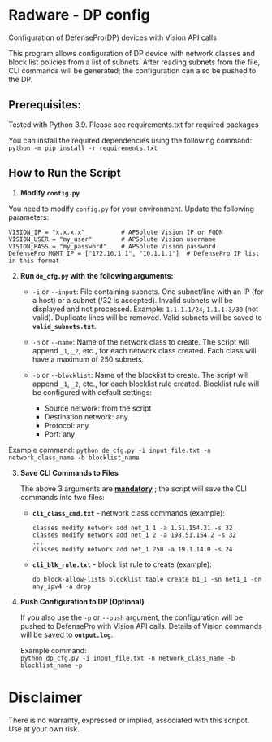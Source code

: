 # Radware - DP config
Configuration of DefensePro(DP) devices with Vision API calls

This program allows configuration of DP device with network classes and block list policies from a list of subnets.
After reading subnets from the file, CLI commands will be generated; the configuration can also be pushed to the DP.

## Prerequisites:
Tested with Python 3.9.
Please see requirements.txt for required packages

You can install the required dependencies using the following command:\
`python -m pip install -r requirements.txt` 

## How to Run the Script

1.  **Modify `config.py`**
    
You need to modify `config.py` for your environment. Update the following parameters:

`VISION_IP = "x.x.x.x"          # APSolute Vision IP or FQDN`\
`VISION_USER = "my_user"        # APSolute Vision username`\
`VISION_PASS = "my_password"    # APSolute Vision password`\
`DefensePro_MGMT_IP = ["172.16.1.1", "10.1.1.1"]  # DefensePro IP list in this format`
    
2.  **Run `de_cfg.py` with the following arguments:**
    
    -   `-i` or `--input`: File containing subnets. One subnet/line with an IP (for a host) or a subnet (/32 is accepted). Invalid subnets will be displayed and not processed. Example: `1.1.1.1/24`, `1.1.1.3/30` (not valid). Duplicate lines will be removed. Valid subnets will be saved to **`valid_subnets.txt`**.
        
    -   `-n` or `--name`: Name of the network class to create. The script will append `_1`, `_2`, etc., for each network class created. Each class will have a maximum of 250 subnets.
        
    -   `-b` or `--blocklist`: Name of the blocklist to create. The script will append `_1`, `_2`, etc., for each blocklist rule created. Blocklist rule will be configured with default settings:        
        -   Source network: from the script
        -   Destination network: any
        -   Protocol: any
        -   Port: any
    
Example command:
`python de_cfg.py -i input_file.txt -n network_class_name -b blocklist_name` 
    
3.  **Save CLI Commands to Files**
    
    The above 3 arguments are **<ins>mandatory</ins>** ; the script will save the CLI commands into two files:
    
    -   **`cli_class_cmd.txt`** - network class commands (example):
        
        `classes modify network add net_1 1 -a 1.51.154.21 -s 32`\
        `classes modify network add net_1 2 -a 198.51.154.2 -s 32`\
        `...`\
        `classes modify network add net_1 250 -a 19.1.14.0 -s 24`
        
    -   **`cli_blk_rule.txt`** - block list rule to create (example):
        
        `dp block-allow-lists blocklist table create b1_1 -sn net1_1 -dn any_ipv4 -a drop` 
        
4.  **Push Configuration to DP (Optional)**
    
    If you also use the `-p` or `--push` argument, the configuration will be pushed to DefensePro with Vision API calls.
    Details of Vision commands will be saved to **`output.log`**.
    
    Example command:    
    `python dp_cfg.py -i input_file.txt -n network_class_name -b blocklist_name -p`

# Disclaimer
There is no warranty, expressed or implied, associated with this scripot. Use at your own risk.
